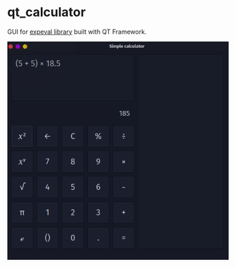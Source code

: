 # qt_calculator
GUI for [expeval library](https://github.com/uthef/expeval) built with QT Framework.

![d](qt_calculator.png)
